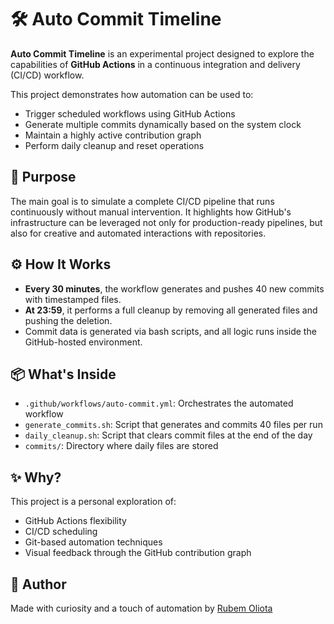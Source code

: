 # 🛠️ Auto Commit Timeline

**Auto Commit Timeline** is an experimental project designed to explore the capabilities of **GitHub Actions** in a continuous integration and delivery (CI/CD) workflow.

This project demonstrates how automation can be used to:
- Trigger scheduled workflows using GitHub Actions
- Generate multiple commits dynamically based on the system clock
- Maintain a highly active contribution graph
- Perform daily cleanup and reset operations

## 🚀 Purpose

The main goal is to simulate a complete CI/CD pipeline that runs continuously without manual intervention. It highlights how GitHub's infrastructure can be leveraged not only for production-ready pipelines, but also for creative and automated interactions with repositories.

## ⚙️ How It Works

- **Every 30 minutes**, the workflow generates and pushes 40 new commits with timestamped files.
- **At 23:59**, it performs a full cleanup by removing all generated files and pushing the deletion.
- Commit data is generated via bash scripts, and all logic runs inside the GitHub-hosted environment.

## 📦 What's Inside

- `.github/workflows/auto-commit.yml`: Orchestrates the automated workflow
- `generate_commits.sh`: Script that generates and commits 40 files per run
- `daily_cleanup.sh`: Script that clears commit files at the end of the day
- `commits/`: Directory where daily files are stored

## ✨ Why?

This project is a personal exploration of:
- GitHub Actions flexibility
- CI/CD scheduling
- Git-based automation techniques
- Visual feedback through the GitHub contribution graph

## 🧠 Author

Made with curiosity and a touch of automation by [Rubem Oliota](https://github.com/oliota)
